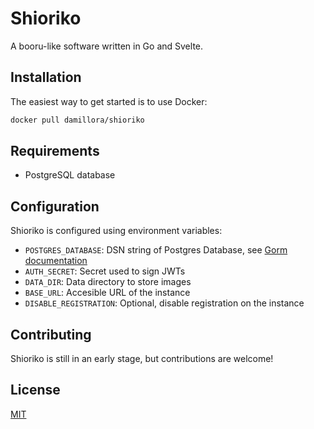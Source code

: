# Shioriko

A booru-like software written in Go and Svelte.

## Installation

The easiest way to get started is to use Docker:
```bash
docker pull damillora/shioriko
```

## Requirements

* PostgreSQL database

## Configuration

Shioriko is configured using environment variables:

* `POSTGRES_DATABASE`: DSN string of Postgres Database, see [Gorm documentation](https://gorm.io/docs/connecting_to_the_database.html)
* `AUTH_SECRET`: Secret used to sign JWTs
* `DATA_DIR`: Data directory to store images
* `BASE_URL`: Accesible URL of the instance
* `DISABLE_REGISTRATION`: Optional, disable registration on the instance

## Contributing
Shioriko is still in an early stage, but contributions are welcome!

## License
[MIT](https://choosealicense.com/licenses/mit/)